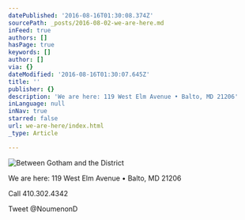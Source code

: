 ```yaml
---
datePublished: '2016-08-16T01:30:08.374Z'
sourcePath: _posts/2016-08-02-we-are-here.md
inFeed: true
authors: []
hasPage: true
keywords: []
author: []
via: {}
dateModified: '2016-08-16T01:30:07.645Z'
title: ''
publisher: {}
description: 'We are here: 119 West Elm Avenue • Balto, MD 21206'
inLanguage: null
inNav: true
starred: false
url: we-are-here/index.html
_type: Article

---
```

![Between Gotham and the District ](https://the-grid-user-content.s3-us-west-2.amazonaws.com/6fccb04c-f47a-4f2a-9ff9-31a7b89e0bfe.jpg)

We are here: 119 West Elm Avenue • Balto, MD 21206

Call 410.302.4342

Tweet @NoumenonD